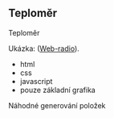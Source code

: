 ## Teploměr
Teploměr

 Ukázka:
([Web-radio](https://teplomer.netlify.app//)).

 - html
 - css
 - javascript
 - pouze základní grafika

 Náhodné generování položek
